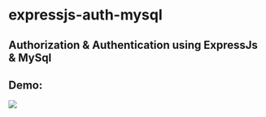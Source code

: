 # expressjs-auth-mysql
## Authorization &amp; Authentication using ExpressJs & MySql
## Demo:
<img src="demo_images/demo.gif">
